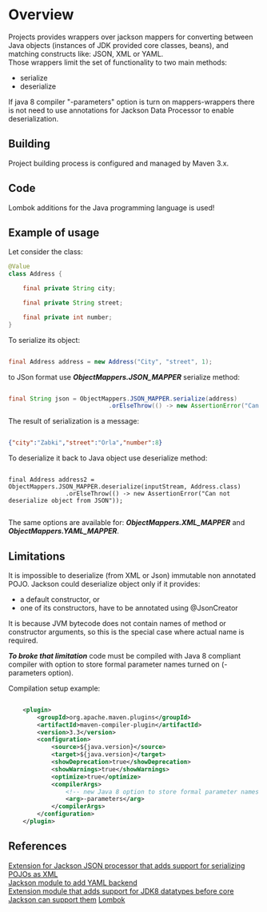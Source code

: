 # Overview

Projects provides wrappers over jackson mappers for converting between 
Java objects (instances of JDK provided core classes, beans), and matching constructs like: JSON, XML or YAML. <br/>
Those wrappers limit the set of functionality to two main methods:

  - serialize
  - deserialize

If java 8 compiler "-parameters" option is turn on mappers-wrappers there is not need to use annotations for 
Jackson Data Processor to enable deserialization.
 
## Building

Project building process is configured and managed by Maven 3.x.

## Code

Lombok additions for the Java programming language is used!

## Example of usage

Let consider the class:

```java
@Value
class Address {

    final private String city;

    final private String street;

    final private int number;
}

```

To serialize its object:

```java

final Address address = new Address("City", "street", 1);

```

to JSon format use ***ObjectMappers.JSON_MAPPER*** serialize method:

```java

final String json = ObjectMappers.JSON_MAPPER.serialize(address)
                            .orElseThrow(() -> new AssertionError("Can not serialize object to JSON"));
```

The result of serialization is a message:

```json

{"city":"Zabki","street":"Orla","number":8}

```

To deserialize it back to Java object use deserialize method:


```

final Address address2 = ObjectMappers.JSON_MAPPER.deserialize(inputStream, Address.class)
                .orElseThrow(() -> new AssertionError("Can not deserialize object from JSON"));
                                  
```

The same options are available for: ***ObjectMappers.XML_MAPPER*** and ***ObjectMappers.YAML_MAPPER***.

## Limitations

It is impossible to deserialize (from XML or Json) immutable non annotated POJO.
Jackson could deserialize object only if it provides:

- a default constructor, or
- one of its constructors, have to be annotated using @JsonCreator

It is because JVM bytecode does not contain names of method or constructor arguments, so this is the special case where actual name is required. 


***To broke that limitation*** code must be compiled with Java 8 compliant compiler with option to store formal 
parameter names turned on (-parameters option).

Compilation setup example:

```xml

    <plugin>
        <groupId>org.apache.maven.plugins</groupId>
        <artifactId>maven-compiler-plugin</artifactId>
        <version>3.3</version>
        <configuration>
            <source>${java.version}</source>
            <target>${java.version}</target>
            <showDeprecation>true</showDeprecation>
            <showWarnings>true</showWarnings>
            <optimize>true</optimize>
            <compilerArgs>
                <!-- new Java 8 option to store formal parameter names of methods and constructors -->
                <arg>-parameters</arg>
            </compilerArgs>
        </configuration>
    </plugin>

```

## References

[Extension for Jackson JSON processor that adds support for serializing POJOs as XML](https://github.com/FasterXML/jackson-dataformat-xml)  
[Jackson module to add YAML backend](https://github.com/FasterXML/jackson-dataformat-yaml)  
[Extension module that adds support for JDK8 datatypes before core Jackson can support them](https://github.com/FasterXML/jackson-module-parameter-names)
[Lombok](https://github.com/rzwitserloot/lombok)

